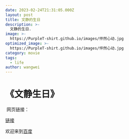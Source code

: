 ```yaml
---
date: 2023-02-24T21:31:05.000Z
layout: post
title: 文静的生日
description: >-
  文静的生日.
image: >-
  https://PurpleT-shirt.github.io/images/怦然心动.jpg
optimized_image: >-
  https://PurpleT-shirt.github.io/images/怦然心动.jpg
category: movie
tags:
  - life
author: wangwei
---
```


# 《文静生日》

​	网页链接：



[链接](https://PurpleT-shirt.github.io/assets/index.html)

欢迎来到[百度](https://www.baidu.com)








